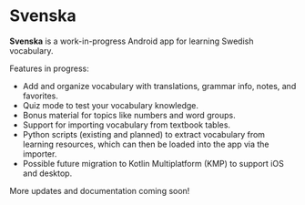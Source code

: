 # Svenska

**Svenska** is a work-in-progress Android app for learning Swedish vocabulary.

Features in progress:
- Add and organize vocabulary with translations, grammar info, notes, and favorites.
- Quiz mode to test your vocabulary knowledge.
- Bonus material for topics like numbers and word groups.
- Support for importing vocabulary from textbook tables.
- Python scripts (existing and planned) to extract vocabulary from learning resources, which can then be loaded into the app via the importer.
- Possible future migration to Kotlin Multiplatform (KMP) to support iOS and desktop.

More updates and documentation coming soon!
